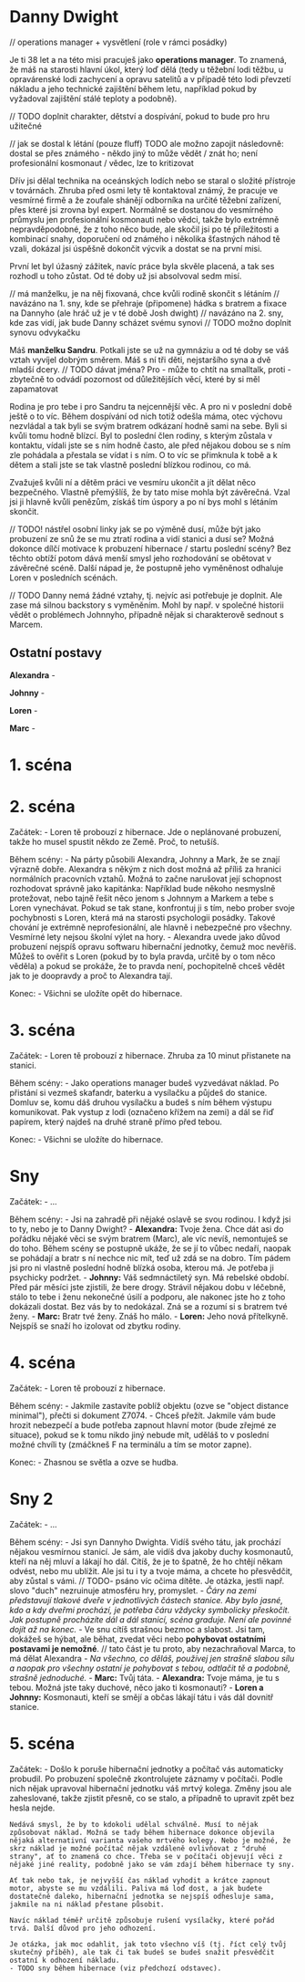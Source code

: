 # Danny Dwight

// operations manager + vysvětlení (role v rámci posádky)

Je ti 38 let a na této misi pracuješ jako __operations manager__. To znamená, že máš na starosti hlavní úkol, který loď dělá (tedy u těžební lodi těžbu, u opravárenské lodi zachycení a opravu satelitů a v případě této lodi převzetí nákladu a jeho technické zajištění během letu, například pokud by vyžadoval zajištění stálé teploty a podobně).

// TODO doplnit charakter, dětství a dospívání, pokud to bude pro hru užitečné

// jak se dostal k létání (pouze fluff) TODO ale možno zapojit následovně: dostal se přes známého - někdo jiný to může vědět / znát ho; není profesionální kosmonaut / vědec, lze to kritizovat

Dřív jsi dělal technika na oceánských lodích nebo se staral o složité přístroje v továrnách. Zhruba před osmi lety tě kontaktoval známý, že pracuje ve vesmírné firmě a že zoufale shánějí odborníka na určité těžební zařízení, přes které jsi zrovna byl expert. Normálně se dostanou do vesmírného průmyslu jen profesionální kosmonauti nebo vědci, takže bylo extrémně nepravděpodobné, že z toho něco bude, ale skočil jsi po té příležitosti a kombinací snahy, doporučení od známého i několika šťastných náhod tě vzali, dokázal jsi úspěšně dokončit výcvik a dostat se na první misi.

První let byl úžasný zážitek, navíc práce byla skvěle placená, a tak ses rozhodl u toho zůstat. Od té doby už jsi absolvoval sedm misí.

// má manželku, je na něj fixovaná, chce kvůli rodině skončit s létáním
// navázáno na 1. sny, kde se přehraje (připomene) hádka s bratrem a fixace na Dannyho (ale hráč už je v té době Josh dwight)
// navázáno na 2. sny, kde zas vidí, jak bude Danny scházet svému synovi
// TODO možno doplnit synovu odvykačku

Máš __manželku Sandru__. Potkali jste se už na gymnáziu a od té doby se váš vztah vyvíjel dobrým směrem. Máš s ní tři děti, nejstaršího syna a dvě mladší dcery. // TODO dávat jména? Pro - může to chtít na smalltalk, proti - zbytečně to odvádí pozornost od důležitějších věcí, které by si měl zapamatovat

Rodina je pro tebe i pro Sandru ta nejcennější věc. A pro ni v poslední době ještě o to víc. Během dospívání od nich totiž odešla máma, otec výchovu nezvládal a tak byli se svým bratrem odkázaní hodně sami na sebe. Byli si kvůli tomu hodně blízcí. Byl to poslední člen rodiny, s kterým zůstala v kontaktu, vídali jste se s ním hodně často, ale před nějakou dobou se s ním zle pohádala a přestala se vídat i s ním. O to víc se přimknula k tobě a k dětem a stali jste se tak vlastně poslední blízkou rodinou, co má.

Zvažuješ kvůli ní a dětěm práci ve vesmíru ukončit a jít dělat něco bezpečného. Vlastně přemýšlíš, že by tato mise mohla být závěrečná. Vzal jsi ji hlavně kvůli penězům, získáš tím úspory a po ní bys mohl s létáním skončit.

// TODO! nástřel osobní linky jak se po výměně dusí, může být jako probuzení ze snů že se mu ztratí rodina a vidí stanici a dusí se? Možná dokonce dílčí motivace k probuzení hibernace / startu poslední scény? Bez těchto obtíží potom dává menší smysl jeho rozhodování se obětovat v závěrečné scéně. Další nápad je, že postupně jeho vyměněnost odhaluje Loren v posledních scénách.

// TODO Danny nemá žádné vztahy, tj. nejvíc asi potřebuje je doplnit. Ale zase má silnou backstory s vyměněním. Mohl by např. v společné historii vědět o problémech Johnnyho, případně nějak si charakterově sednout s Marcem.

## Ostatní postavy

__Alexandra__ -

__Johnny__ -

__Loren__ -

__Marc__ -

# 1. scéna

# 2. scéna

Začátek:
    - Loren tě probouzí z hibernace. Jde o neplánované probuzení, takže ho musel spustit někdo ze Země. Proč, to netušíš.

Během scény:
    - Na párty působili Alexandra, Johnny a Mark, že se znají výrazně dobře. Alexandra s někým z nich dost možná až příliš za hranici normálních pracovních vztahů. Možná to začne narušovat její schopnost rozhodovat správně jako kapitánka: Například bude někoho nesmyslně protežovat, nebo tajně řešit něco jenom s Johnnym a Markem a tebe s Loren vynechávat. Pokud se tak stane, konfrontuj ji s tím, nebo prober svoje pochybnosti s Loren, která má na starosti psychologii posádky. Takové chování je extrémně neprofesionální, ale hlavně i nebezpečné pro všechny. Vesmírné lety nejsou školní výlet na hory.
    - Alexandra uvede jako důvod probuzení nejspíš opravu softwaru hibernační jednotky, čemuž moc nevěříš. Můžeš to ověřit s Loren (pokud by to byla pravda, určitě by o tom něco věděla) a pokud se prokáže, že to pravda není, pochopitelně chceš vědět jak to je doopravdy a proč to Alexandra tají.

Konec:
    - Všichni se uložíte opět do hibernace.

# 3. scéna

Začátek:
    - Loren tě probouzí z hibernace. Zhruba za 10 minut přistanete na stanici.

Během scény:
    - Jako operations manager budeš vyzvedávat náklad. Po přistání si vezmeš skafandr, baterku a vysílačku a půjdeš do stanice. Domluv se, komu dáš druhou vysílačku a budeš s ním během výstupu komunikovat. Pak vystup z lodi (označeno křížem na zemi) a dál se řiď papírem, který najdeš na druhé straně přímo před tebou.

Konec:
    - Všichni se uložíte do hibernace.

# Sny

Začátek:
    - ...

Během scény:
    - Jsi na zahradě při nějaké oslavě se svou rodinou. I když jsi to ty, nebo je to Danny Dwight?
    - __Alexandra:__ Tvoje žena. Chce dát asi do pořádku nějaké věci se svým bratrem (Marc), ale víc nevíš, nemontuješ se do toho. Během scény se postupně ukáže, že se jí to vůbec nedaří, naopak se pohádají a bratr s ní nechce nic mít, teď už zdá se na dobro. Tím pádem jsi pro ni vlastně poslední hodně blízká osoba, kterou má. Je potřeba ji psychicky podržet.
    - __Johnny:__ Váš sedmnáctiletý syn. Má rebelské období. Před pár měsíci jste zjistili, že bere drogy. Strávil nějakou dobu v léčebně, stálo to tebe i ženu nekonečné úsilí a podporu, ale nakonec jste ho z toho dokázali dostat. Bez vás by to nedokázal. Zná se a rozumí si s bratrem tvé ženy.
    - __Marc:__ Bratr tvé ženy. Znáš ho málo.
    - __Loren:__ Jeho nová přítelkyně. Nejspíš se snaží ho izolovat od zbytku rodiny.

# 4. scéna

Začátek:
    - Loren tě probouzí z hibernace.

Během scény:
    - Jakmile zastavíte poblíž objektu (ozve se "object distance minimal"), přečti si dokument Z7074.
    - Chceš přežít. Jakmile vám bude hrozit nebezpečí a bude potřeba zapnout hlavní motor (bude zřejmé ze situace), pokud se k tomu nikdo jiný nebude mít, uděláš to v poslední možné chvíli ty (zmáčkneš F na terminálu a tím se motor zapne).

Konec:
    - Zhasnou se světla a ozve se hudba.

# Sny 2

Začátek:
    - ...

Během scény:
    - Jsi syn Dannyho Dwighta. Vidíš svého tátu, jak prochází nějakou vesmírnou stanicí. Je sám, ale vidíš dva jakoby duchy kosmonautů, kteří na něj mluví a lákají ho dál. Cítíš, že je to špatně, že ho chtějí někam odvést, nebo mu ublížit. Ale jsi tu i ty a tvoje máma, a chcete ho přesvědčit, aby zůstal s vámi. // TODO- psáno víc očima dítěte. Je otázka, jestli např. slovo "duch" nezruinuje atmosféru hry, promyslet.
    - _Čáry na zemi představují tlakové dveře v jednotlivých částech stanice. Aby bylo jasné, kdo a kdy dveřmi prochází, je potřeba čáru vždycky symbolicky přeskočit. Jak postupně procházíte dál a dál stanicí, scéna graduje. Není ale povinné dojít až na konec._
    - Ve snu cítíš strašnou bezmoc a slabost. Jsi tam, dokážeš se hýbat, ale běhat, zvedat věci nebo __pohybovat ostatními postavami je nemožné__. // tato část je tu proto, aby nezachraňoval Marca, to má dělat Alexandra
    - _Na všechno, co děláš, používej jen strašně slabou sílu a naopak pro všechny ostatní je pohybovat s tebou, odtlačit tě a podobně, strašně jednoduché._
    - __Marc:__ Tvůj táta.
    - __Alexandra:__ Tvoje máma, je tu s tebou. Možná jste taky duchové, něco jako ti kosmonauti?
    - __Loren a Johnny:__ Kosmonauti, kteří se smějí a občas lákají tátu i vás dál dovnitř stanice.

# 5. scéna

Začátek:
    - Došlo k poruše hibernační jednotky a počítač vás automaticky probudil. Po probuzení společně zkontrolujete záznamy v počítači. Podle nich nějak upravoval hibernační jednotku váš mrtvý kolega. Změny jsou ale zaheslované, takže zjistit přesně, co se stalo, a případně to upravit zpět bez hesla nejde.

    Nedává smysl, že by to kdokoli udělal schválně. Musí to nějak způsobovat náklad. Možná se tady během hibernace dokonce objevila nějaká alternativní varianta vašeho mrtvého kolegy. Nebo je možné, že skrz náklad je možné počítač nějak vzdáleně ovlivňovat z "druhé strany", ať to znamená co chce. Třeba se v počítači objevují věci z nějaké jiné reality, podobně jako se vám zdají během hibernace ty sny.

    Ať tak nebo tak, je nejvyšší čas náklad vyhodit a krátce zapnout motor, abyste se mu vzdálili. Paliva má loď dost, a jak budete dostatečně daleko, hibernační jednotka se nejspíš odhesluje sama, jakmile na ni náklad přestane působit.

    Navíc náklad téměř určitě způsobuje rušení vysílačky, které pořád trvá. Další důvod pro jeho odhození.

    Je otázka, jak moc odahlit, jak toto všechno víš (tj. říct celý tvůj skutečný příběh), ale tak či tak budeš se budeš snažit přesvědčit ostatní k odhození nákladu.
    - TODO sny během hibernace (viz předchozí odstavec).
